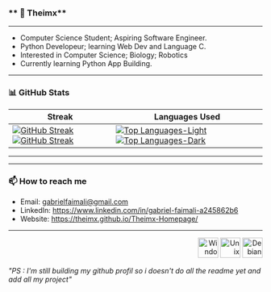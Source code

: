 
### ** 👤 Theimx** 
---    
- Computer Science Student; Aspiring Software Engineer.   
- Python Developeur; learning Web Dev and Language C.   
- Interested in Computer Science; Biology; Robotics
- Currently learning Python App Building.   
   
------

### 📊 GitHub Stats

| **Streak** | **Languages Used** |
|------------|--------------------|
| [![GitHub Streak](https://github-readme-streak-stats-eight.vercel.app?user=Theimx&theme=blood)](https://github.com/Theimx#gh-light-mode-only) [![GitHub Streak](https://github-readme-streak-stats-eight.vercel.app?user=Theimx&theme=dark)](https://github.com/Theimx#gh-dark-mode-only) | [![Top Languages-Light](https://github-readme-stats.vercel.app/api/top-langs/?username=Theimx&layout=compact&theme=default)](https://github.com/Theimx#gh-light-mode-only) [![Top Languages-Dark](https://github-readme-stats.vercel.app/api/top-langs/?username=Theimx&layout=compact&theme=dark)](https://github.com/Theimx#gh-dark-mode-only) |

---
   
---

### 📫 How to reach me
- Email: gabrielfaimali@gmail.com
- LinkedIn: https://www.linkedin.com/in/gabriel-faimali-a245862b6
- Website: https://theimx.github.io/Theimx-Homepage/

---



<p align="right"><img src="https://cdn.jsdelivr.net/gh/devicons/devicon@latest/icons/windows11/windows11-original.svg" width="40" height="40" alt="Windows"/>  <img src="https://cdn.jsdelivr.net/gh/devicons/devicon@latest/icons/unix/unix-original.svg" width="40" height="40" alt="Unix"/> <img src="https://cdn.jsdelivr.net/gh/devicons/devicon@latest/icons/debian/debian-original.svg" width="40" height="40" alt="Debian" /> </p>

_"PS : I'm still building my github profil so i doesn't do all the readme yet and add all my project"_    

